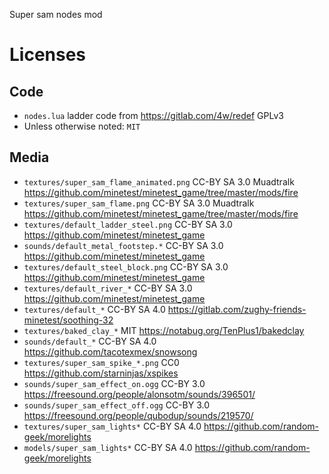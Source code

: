 
Super sam nodes mod

# Licenses

## Code

* `nodes.lua` ladder code from https://gitlab.com/4w/redef GPLv3
* Unless otherwise noted: `MIT`

## Media

* `textures/super_sam_flame_animated.png` CC-BY SA 3.0 Muadtralk https://github.com/minetest/minetest_game/tree/master/mods/fire
* `textures/super_sam_flame.png` CC-BY SA 3.0 Muadtralk https://github.com/minetest/minetest_game/tree/master/mods/fire
* `textures/default_ladder_steel.png` CC-BY SA 3.0 https://github.com/minetest/minetest_game
* `sounds/default_metal_footstep.*` CC-BY SA 3.0 https://github.com/minetest/minetest_game
* `textures/default_steel_block.png` CC-BY SA 3.0 https://github.com/minetest/minetest_game
* `textures/default_river_*` CC-BY SA 3.0 https://github.com/minetest/minetest_game
* `textures/default_*` CC-BY SA 4.0 https://gitlab.com/zughy-friends-minetest/soothing-32
* `textures/baked_clay_*` MIT https://notabug.org/TenPlus1/bakedclay
* `sounds/default_*` CC-BY SA 4.0 https://github.com/tacotexmex/snowsong
* `textures/super_sam_spike_*.png` CC0 https://github.com/starninjas/xspikes
* `sounds/super_sam_effect_on.ogg` CC-BY 3.0 https://freesound.org/people/alonsotm/sounds/396501/
* `sounds/super_sam_effect_off.ogg` CC-BY 3.0 https://freesound.org/people/qubodup/sounds/219570/
* `textures/super_sam_lights*` CC-BY SA 4.0 https://github.com/random-geek/morelights
* `models/super_sam_lights*` CC-BY SA 4.0 https://github.com/random-geek/morelights
